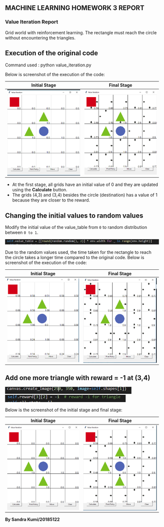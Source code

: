 ## MACHINE LEARNING HOMEWORK 3 REPORT

###  Value Iteration Report

Grid world with reinforcement learning. The rectangle must reach the circle without encountering the triangles.

## Execution of the original code

Command used : python value_iteration.py

Below is screenshot of the execution of the code:

|Initial Stage|Final Stage|
|--|--|
| ![enter image description here](https://github.com/SANDRAKUMI/Machine-learning-homework/blob/master/value%20iteration/originitial.PNG) | ![enter image description here](https://github.com/SANDRAKUMI/Machine-learning-homework/blob/master/value%20iteration/origfinal.PNG) |

 - At the first stage, all grids have an initial value of 0 and they are updated using the **Calculate** button.
 - The grids (4,3) and (3,4) besides the circle (destination) has a value of 1 because they are closer to the reward.
 


## Changing the initial values to random values

Modify the initial value of the value_table from `0` to random distribution between `0 to 1`.

![enter image description here](https://github.com/SANDRAKUMI/Machine-learning-homework/blob/master/value%20iteration/random.PNG)

Due to the random values used, the time taken for the rectangle to reach the circle takes a longer time compared to the original code.
Below is screenshot of the execution of the code:

|Initial Stage  |Final Stage |
|--|--|
|![enter image description here](https://github.com/SANDRAKUMI/Machine-learning-homework/blob/master/value%20iteration/2initial.PNG) | ![enter image description here](https://github.com/SANDRAKUMI/Machine-learning-homework/blob/master/value%20iteration/2final.PNG) |


##  Add one more triangle with reward = -1 at (3,4)

![enter image description here](https://github.com/SANDRAKUMI/Machine-learning-homework/blob/master/value%20iteration/addt.PNG)
![enter image description here](https://github.com/SANDRAKUMI/Machine-learning-homework/blob/master/value%20iteration/adtri.PNG)


Below is the screenshot of the initial stage and final stage:

|Initial Stage  | Final Stage |
|--|--|
|![enter image description here](https://github.com/SANDRAKUMI/Machine-learning-homework/blob/master/value%20iteration/addtinitial.PNG)  |![enter image description here](https://github.com/SANDRAKUMI/Machine-learning-homework/blob/master/value%20iteration/adtfinal.PNG)  |


**By Sandra Kumi/20185122**


